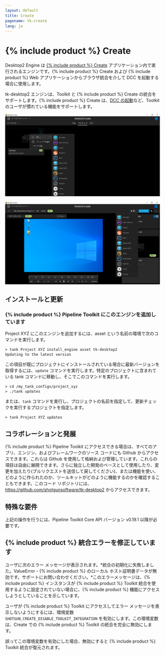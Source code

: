 ```yaml
---
layout: default
title: Create
pagename: tk-create
lang: ja
---
```


# {% include product %} Create

Desktop2 Engine は [{% include product %} Create](https://help.autodesk.com/view/SGSUB/JPN/?guid=SG_Supervisor_Artist_sa_create_sa_intro_create_html) アプリケーション内で実行されるエンジンです。{% include product %} Create および {% include product %} Web アプリケーションからブラウザ統合を介して DCC を起動する場合に使用します。

tk-desktop2 エンジンは、Toolkit と {% include product %} Create の統合をサポートします。{% include product %} Create は、[DCC の起動](https://help.autodesk.com/view/SGSUB/JPN/?guid=SG_Supervisor_Artist_sa_create_sa_create_artists_html#launching-your-creative-apps)など、Toolkit のユーザが慣れている機能をサポートします。

![](../images/engines/create-dcc-01.png)

![](../images/engines/create-dcc-02.png)

## インストールと更新

### {% include product %} Pipeline Toolkit にこのエンジンを追加しています

Project XYZ にこのエンジンを追加するには、asset という名前の環境で次のコマンドを実行します。

```
> tank Project XYZ install_engine asset tk-desktop2
Updating to the latest version
```

この項目が既にプロジェクトにインストールされている場合に最新バージョンを取得するには、`update` コマンドを実行します。特定のプロジェクトに含まれている tank コマンドに移動し、そこでこのコマンドを実行します。

```
> cd /my_tank_configs/project_xyz
> ./tank updates
```

または、`tank` コマンドを実行し、プロジェクトの名前を指定して、更新チェックを実行するプロジェクトを指定します。

```
> tank Project XYZ updates
```

## コラボレーションと発展
	
{% include product %} Pipeline Toolkit にアクセスできる場合は、すべてのアプリ、エンジン、およびフレームワークのソース コードにも Github からアクセスできます。これらは Github を使用して格納および管理しています。これらの項目は自由に展開できます。さらに独立した開発のベースとして使用したり、変更を加えたり(プルリクエストを送信して戻してください)、または機能を使い、どのように作られたのか、ツールキットがどのように機能するのかを確認することもできます。このコード リポジトリには、https://github.com/shotgunsoftware/tk-desktop2 からアクセスできます。

## 特殊な要件

上記の操作を行うには、Pipeline Toolkit Core API バージョン v0.19.1 以降が必要です。

## {% include product %} 統合エラーを修正しています

ユーザに次のエラー メッセージが表示されます。*統合の初期化に失敗しました。ValueError - {% include product %} のローカル ホスト証明書データが無効です。サポートにお問い合わせください。*このエラーメッセージは、{% include product %} インスタンスが {% include product %} Toolkit 統合を使用するように設定されていない場合に、{% include product %} 機能にアクセスしようとしていることを示しています。 

ユーザが {% include product %} Toolkit にアクセスしてエラー メッセージを表示しないようにするには、環境変数 `SHOTGUN_CREATE_DISABLE_TOOLKIT_INTEGRATION` を有効にします。この環境変数は、Create での {% include product %} Toolkit の統合を完全に無効にします。

誤ってこの環境変数を有効にした場合、無効にすると {% include product %} Toolkit 統合が復元されます。
